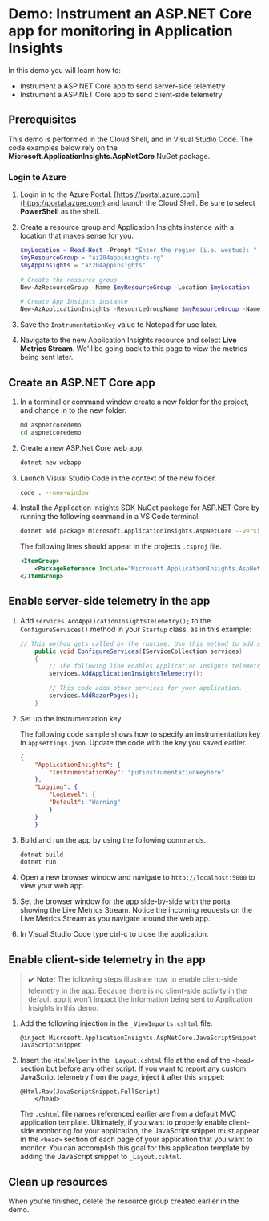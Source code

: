 # Demo: Instrument an ASP.NET Core app for monitoring in Application Insights

In this demo you will learn how to:

* Instrument a ASP.NET Core app to send server-side telemetry
* Instrument a ASP.NET Core app to send client-side telemetry


## Prerequisites

This demo is performed in the Cloud Shell, and in Visual Studio Code. The code examples below rely on the **Microsoft.ApplicationInsights.AspNetCore** NuGet package.


### Login to Azure

1. Login in to the Azure Portal: [https://portal.azure.com](https://portal.azure.com) and launch the Cloud Shell. Be sure to select **PowerShell** as the shell.

2. Create a resource group and Application Insights instance with a location that makes sense for you. 

    ```powershell
    $myLocation = Read-Host -Prompt "Enter the region (i.e. westus): "
    $myResourceGroup = "az204appinsights-rg"
    $myAppInsights = "az204appinsights"

    # Create the resource group
    New-AzResourceGroup -Name $myResourceGroup -Location $myLocation 

    # Create App Insights instance
    New-AzApplicationInsights -ResourceGroupName $myResourceGroup -Name $myAppInsights -location $myLocation
    ```

3.  Save the `InstrumentationKey` value to Notepad for use later.

4. Navigate to the new Application Insights resource and select **Live Metrics Stream**. We'll be going back to this page to view the metrics being sent later.


## Create an ASP.NET Core app

1. In a terminal or command window create a new folder for the project, and change in to the new folder.

    ```bash
    md aspnetcoredemo
    cd aspnetcoredemo
    ```

2. Create a new ASP.Net Core web app.

    ```bash
    dotnet new webapp
    ```

3. Launch Visual Studio Code in the context of the new folder.

    ```bash
    code . --new-window
    ```

4. Install the Application Insights SDK NuGet package for ASP.NET Core by running the following command in a VS Code terminal.

    ```bash
    dotnet add package Microsoft.ApplicationInsights.AspNetCore --version 2.8.2
    ```

    The following lines should appear in the projects `.csproj` file.

    ```xml
    <ItemGroup>
        <PackageReference Include="Microsoft.ApplicationInsights.AspNetCore" Version="2.8.2" />
    </ItemGroup>
    ```

## Enable server-side telemetry in the app

1. Add `services.AddApplicationInsightsTelemetry();` to the `ConfigureServices()` method in your `Startup` class, as in this example:

    ```csharp
    // This method gets called by the runtime. Use this method to add services to the container.
        public void ConfigureServices(IServiceCollection services)
        {
            // The following line enables Application Insights telemetry collection.
            services.AddApplicationInsightsTelemetry();

            // This code adds other services for your application.
            services.AddRazorPages();
        }
    ```

2. Set up the instrumentation key.

    The following code sample shows how to specify an instrumentation key in `appsettings.json`. Update the code with the key you saved earlier.

    ```json
    {
        "ApplicationInsights": {
            "InstrumentationKey": "putinstrumentationkeyhere"
        },
        "Logging": {
            "LogLevel": {
            "Default": "Warning"
            }
        }
        }
    ```

3. Build and run the app by using the following commands.

    ```bash
    dotnet build
    dotnet run
    ```

4. Open a new browser window and navigate to `http://localhost:5000` to view your web app.

5. Set the browser window for the app side-by-side with the portal showing the Live Metrics Stream. Notice the incoming requests on the Live Metrics Stream as you navigate around the web app.

6. In Visual Studio Code type ctrl-c to close the application.

## Enable client-side telemetry in the app

>✔️ **Note:** The following steps illustrate how to enable client-side telemetry in the app. Because there is no client-side activity in the default app it won't impact the information being sent to Application Insights in this demo.


1.  Add the following injection in the `_ViewImports.cshtml` file:

    ```cshtml
    @inject Microsoft.ApplicationInsights.AspNetCore.JavaScriptSnippet JavaScriptSnippet
    ```

2.  Insert the  `HtmlHelper`  in the `_Layout.cshtml` file at the end of the `<head>` section but before any other script. If you want to report any custom JavaScript telemetry from the page, inject it after this snippet:

    ```cshtml
    @Html.Raw(JavaScriptSnippet.FullScript)
        </head>
    ```

    The `.cshtml` file names referenced earlier are from a default MVC application template. Ultimately, if you want to properly enable client-side monitoring for your application, the JavaScript snippet must appear in the `<head>` section of each page of your application that you want to monitor. You can accomplish this goal for this application template by adding the JavaScript snippet to `_Layout.cshtml`. 

## Clean up resources

When you're finished, delete the resource group created earlier in the demo.


